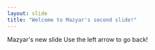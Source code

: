 ```yaml
---
layout: slide
title: "Welcome to Mazyar's second slide!"
---
```

Mazyar's new slide 
Use the left arrow to go back!
